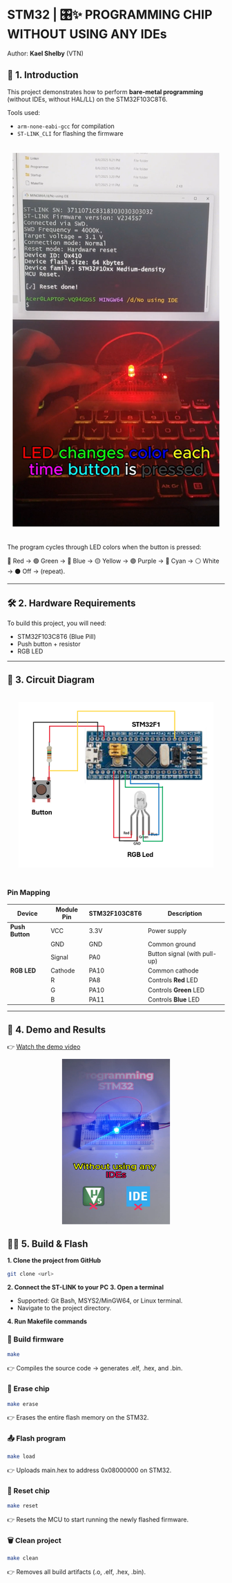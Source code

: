# STM32 | 🎛️✨ PROGRAMMING CHIP WITHOUT USING ANY IDEs

Author: **Kael Shelby** (VTN)

## 📖 1. Introduction  
This project demonstrates how to perform **bare-metal programming** (without IDEs, without HAL/LL) on the STM32F103C8T6.  

Tools used:  
- `arm-none-eabi-gcc` for compilation  
- `ST-LINK_CLI` for flashing the firmware  

<div align="center">
  <img src="./Images/Intro.png" alt="intro" style="transform: scale(0.95);"/>
</div>

The program cycles through LED colors when the button is pressed:

🔴 Red → 🟢 Green → 🔵 Blue → 🟡 Yellow → 🟣 Purple → 🔵 Cyan → ⚪ White → ⚫ Off → (repeat).  

---

## 🛠️ 2. Hardware Requirements
To build this project, you will need:
- STM32F103C8T6 (Blue Pill)
- Push button + resistor
- RGB LED

---

## 🔌 3. Circuit Diagram  
<img src="./Images/Circuit.png" alt="circuit" style="transform: scale(0.9);"/>

### Pin Mapping
| Device         | Module Pin | STM32F103C8T6 | Description                          |
|----------------|------------|---------------|--------------------------------------|
| **Push Button**| VCC        | 3.3V          | Power supply                         |
|                | GND        | GND           | Common ground                        |
|                | Signal     | PA0           | Button signal (with pull-up)         |
| **RGB LED**    | Cathode    | PA10          | Common cathode                       |
|                | R          | PA8           | Controls **Red** LED                 |
|                | G          | PA10          | Controls **Green** LED               |
|                | B          | PA11          | Controls **Blue** LED                |

---

## 🎥 4. Demo and Results
👉 [Watch the demo video](https://www.tiktok.com/@kshelbyiot/video/7538661106458381576?is_from_webapp=1&sender_device=pc&web_id=7500959777037518344)

<p align="center">
  <a href="https://www.tiktok.com/@kshelbyiot/video/7538661106458381576?is_from_webapp=1&sender_device=pc&web_id=7500959777037518344">
    <img src="./Images/Cover.png" alt="Watch Demo Video" width="250"/>
  </a>
</p>

## 🧑‍💻 5.  Build & Flash  

**1. Clone the project from GitHub**  
   ```bash
   git clone <url>
   ```

**2. Connect the ST-LINK to your PC**
**3. Open a terminal**
- Supported: Git Bash, MSYS2/MinGW64, or Linux terminal.
- Navigate to the project directory.


**4. Run Makefile commands**
### 🔨 Build firmware
```sh
make
```
👉 Compiles the source code → generates .elf, .hex, and .bin.

### 🧹 Erase chip
```sh
make erase
```
👉 Erases the entire flash memory on the STM32.

### 📤 Flash program
```sh
make load
```
👉 Uploads main.hex to address 0x08000000 on STM32.

### 🔄 Reset chip
```sh
make reset
```
👉 Resets the MCU to start running the newly flashed firmware.

### 🗑️ Clean project
```sh
make clean
```
👉 Removes all build artifacts (.o, .elf, .hex, .bin).
